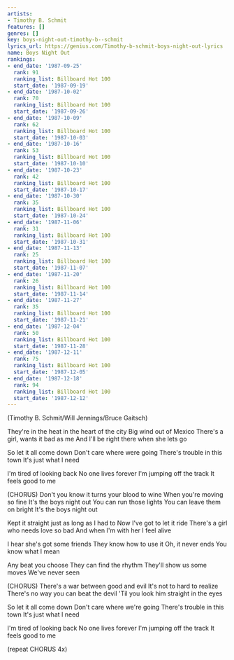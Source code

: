 ```yaml
---
artists:
- Timothy B. Schmit
features: []
genres: []
key: boys-night-out-timothy-b--schmit
lyrics_url: https://genius.com/Timothy-b-schmit-boys-night-out-lyrics
name: Boys Night Out
rankings:
- end_date: '1987-09-25'
  rank: 91
  ranking_list: Billboard Hot 100
  start_date: '1987-09-19'
- end_date: '1987-10-02'
  rank: 70
  ranking_list: Billboard Hot 100
  start_date: '1987-09-26'
- end_date: '1987-10-09'
  rank: 62
  ranking_list: Billboard Hot 100
  start_date: '1987-10-03'
- end_date: '1987-10-16'
  rank: 53
  ranking_list: Billboard Hot 100
  start_date: '1987-10-10'
- end_date: '1987-10-23'
  rank: 42
  ranking_list: Billboard Hot 100
  start_date: '1987-10-17'
- end_date: '1987-10-30'
  rank: 35
  ranking_list: Billboard Hot 100
  start_date: '1987-10-24'
- end_date: '1987-11-06'
  rank: 31
  ranking_list: Billboard Hot 100
  start_date: '1987-10-31'
- end_date: '1987-11-13'
  rank: 25
  ranking_list: Billboard Hot 100
  start_date: '1987-11-07'
- end_date: '1987-11-20'
  rank: 26
  ranking_list: Billboard Hot 100
  start_date: '1987-11-14'
- end_date: '1987-11-27'
  rank: 35
  ranking_list: Billboard Hot 100
  start_date: '1987-11-21'
- end_date: '1987-12-04'
  rank: 50
  ranking_list: Billboard Hot 100
  start_date: '1987-11-28'
- end_date: '1987-12-11'
  rank: 75
  ranking_list: Billboard Hot 100
  start_date: '1987-12-05'
- end_date: '1987-12-18'
  rank: 94
  ranking_list: Billboard Hot 100
  start_date: '1987-12-12'
---
```

(Timothy B. Schmit/Will Jennings/Bruce Gaitsch)

They're in the heat in the heart of the city
Big wind out of Mexico
There's a girl, wants it bad as me
And I'll be right there when she lets go

So let it all come down
Don't care where were going
There's trouble in this town
It's just what I need

I'm tired of looking back
No one lives forever
I'm jumping off the track
It feels good to me

(CHORUS)
Don't you know it turns your blood to wine
When you're moving so fine
It's the boys night out
You can run those lights
You can leave them on bright
It's the boys night out

Kept it straight just as long as I had to
Now I've got to let it ride
There's a girl who needs love so bad
And when I'm with her I feel alive

I hear she's got some friends
They know how to use it
Oh, it never ends
You know what I mean

Any beat you choose
They can find the rhythm
They'll show us some moves
We've never seen

(CHORUS)
There's a war between good and evil
It's not to hard to realize
There's no way you can beat the devil
'Til you look him straight in the eyes

So let it all come down
Don't care where we're going
There's trouble in this town
It's just what I need

I'm tired of looking back
No one lives forever
I'm jumping off the track
It feels good to me

(repeat CHORUS 4x)
